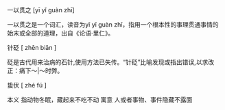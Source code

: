 一以贯之 [yī yǐ guàn zhī]

一以贯之是一个词汇，读音为yī yǐ guàn zhī，指用一个根本性的事理贯通事情的始末或全部的道理，出自《论语·里仁》。


针砭
[ zhēn biān ] 

砭是古代用来治病的石针,使用方法已失传。“针砭”比喻发现或指出错误,以求改正：痛下～|～时弊。

蛰伏 [ zhé fú ]

本义 指动物冬眠，藏起来不吃不动
寓意 人或者事物、事件隐藏不露面



